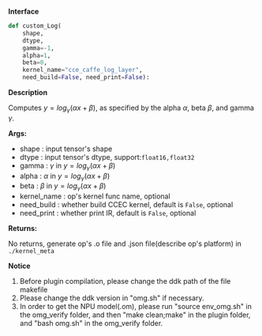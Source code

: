 ﻿**Interface**

```python
def custom_Log(
    shape, 
    dtype, 
    gamma=-1, 
    alpha=1, 
    beta=0, 
    kernel_name="cce_caffe_log_layer",
    need_build=False, need_print=False):
```

**Description**

Computes $y=log_\gamma({\alpha x+\beta})$, as specified by the alpha $\alpha$, beta $\beta$, and gamma $\gamma$.

**Args:**

- shape : input tensor's shape
- dtype : input tensor's dtype, support:`float16,float32`
- gamma : $\gamma$ in $y=log_\gamma({\alpha x+\beta})$
- alpha : $\alpha$ in $y=log_\gamma({\alpha x+\beta})$
- beta : $\beta$ in $y=log_\gamma({\alpha x+\beta})$
- kernel_name : op's kernel func name, optional
- need_build : whether build CCEC kernel, default is `False`, optional
- need_print : whether print IR, default is `False`, optional

**Returns:**

No returns, generate op's .o file and .json file(describe op's platform) in `./kernel_meta`



**Notice**

1. Before plugin compilation, please change the ddk path of the file makefile
2. Please change the ddk version in "omg.sh" if necessary.
3. In order to get the NPU model(.om), please run "source env_omg.sh"  in the omg_verify folder, and then "make clean;make" in the plugin folder,  and "bash omg.sh" in the omg_verify folder.
